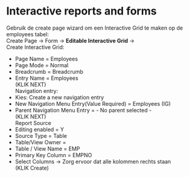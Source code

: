 # Interactive reports and forms
Gebruik de create page wizard om een Interactive Grid te maken op de employees tabel:</br>
Create Page → Form → <b>Editable Interactive Grid</b> → </br>
Create Interactive Grid:
- Page Name = Employees
- Page Mode = Normal
- Breadcrumb = Breadcrumb
- Entry Name = Employees
</br>(KLIK NEXT)</br>
Navigation entry:
- Kies: Create a new navigation entry
- New Navigation Menu Entry(Value Required) = Employees (IG)
- Parent Navigation Menu Entry = - No parent selected -
</br>(KLIK NEXT)</br>
Report Source
- Editing enabled = Y
- Source Type = Table
- Table/View Owner = <kies de owner>
- Table / View Name = EMP
- Primary Key Column = EMPNO
- Select Columns → Zorg ervoor dat alle kolommen rechts staan
</br>(KLIK Create)